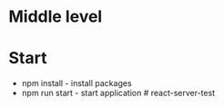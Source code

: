 # Middle level

# Start

- npm install - install packages
- npm run start - start application
#   r e a c t - s e r v e r - t e s t  
 